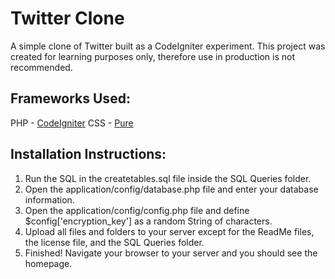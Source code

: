 Twitter Clone
=============

A simple clone of Twitter built as a CodeIgniter experiment. This project was created for learning purposes only, therefore use in production is not recommended.

Frameworks Used:
-------------
PHP  - [CodeIgniter](http://ellislab.com/codeigniter)
CSS - [Pure](http://purecss.io/)

Installation Instructions:
-------------
1. Run the SQL in the createtables.sql file inside the SQL Queries folder.
2. Open the application/config/database.php file and enter your database information.
3. Open the application/config/config.php file and define $config['encryption_key'] as a random String of characters.
4. Upload all files and folders to your server except for the ReadMe files, the license file, and the SQL Queries folder.
5. Finished! Navigate your browser to your server and you should see the homepage.

